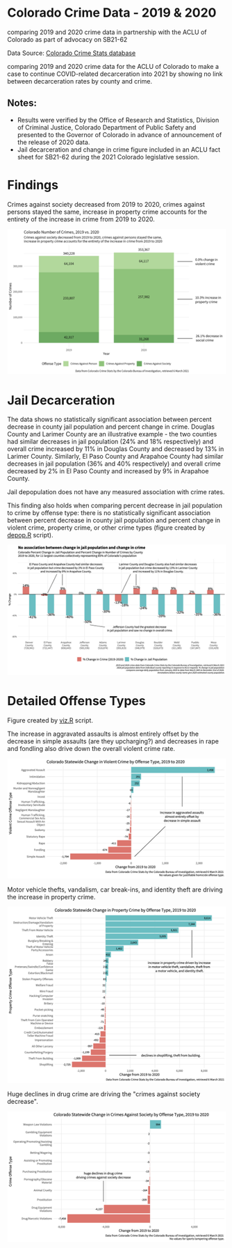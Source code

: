 # Colorado Crime Data - 2019 & 2020
comparing 2019 and 2020 crime data in partnership with the ACLU of Colorado as part of advocacy on SB21-62

Data Source: [Colorado Crime Stats database](https://coloradocrimestats.state.co.us/public/Browse/browsetables.aspx?PerspectiveLanguage=en)



comparing 2019 and 2020 crime data for the ACLU of Colorado to make a case to continue COVID-related decarceration into 2021 by showing no link between
decarceration rates by county and crime. 

## Notes: 

  * Results were verified by the Office of Research and Statistics, Division of Criminal Justice, Colorado Department of Public Safety and presented to the Governor of Colorado in advance of announcement of the release of 2020 data.
  * Jail decarceration and change in crime figure included in an ACLU fact sheet for SB21-62 during the 2021 Colorado legislative session. 


# Findings

Crimes against society decreased from 2019 to 2020, crimes against persons stayed the same, increase in property crime accounts for the entirety of the increase in crime from 2019 to 2020. 

![num](plots/co-numberofcrimes-annotated.png)


# Jail Decarceration

The data shows no statistically significant association between percent decrease in county jail population and percent change in crime. Douglas County and Larimer County are an illustrative example - the two counties had similar decreases in jail population (24% and 18% respectively) and overall crime increased by 11% in Douglas County and decreased by 13% in Larimer County. Similarly, El Paso County and Arapahoe County had similar decreases in jail population (36% and 40% respectively) and overall crime decreased by 2% in El Paso County and increased by 9% in Arapahoe County. 

Jail depopulation does not have any measured association with crime rates.

This finding also holds when comparing percent decrease in jail population to crime by offense type: there is no statistically significant association between percent decrease in county jail population and percent change in violent crime, property crime, or other crime types (figure created by [depop.R](depop.R) script).

![num](plots/change-comp-annotated.png)

# Detailed Offense Types 

Figure created by [viz.R](viz.R) script.

The increase in aggravated assaults is almost entirely offset by the decrease in simple assaults (are they upcharging?) and decreases in rape and fondling also drive down the overall violent crime rate. 

![num](plots/change-violent-detail.png)

Motor vehicle thefts, vandalism, car break-ins, and identity theft are driving the increase in property crime. 

![num](plots/change-property-detail.png)

Huge declines in drug crime are driving the "crimes against society decrease".

![num](plots/change-society-detail.png)



